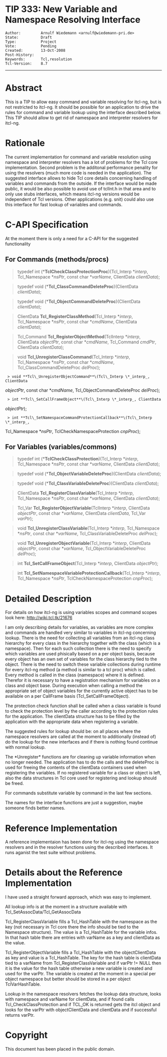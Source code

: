 # TIP 333: New Variable and Namespace Resolving Interface
	Author:         Arnulf Wiedemann <arnulf@wiedemann-pri.de>
	State:          Draft
	Type:           Project
	Vote:           Pending
	Created:        13-Oct-2008
	Post-History:   
	Keywords:       Tcl,resolution
	Tcl-Version:    8.7
-----

# Abstract

This is a TIP to allow easy command and variable resolving for itcl-ng, but is
not restricted to itcl-ng. It should be possible for an application to drive
the rules for command and variable lookup using the interface described
below. This TIP should allow to get rid of namespace and interpreter resolvers
for itcl-ng.

# Rationale

The current implementation for command and variable resolution using namespace
and interpreter resolvers has a lot of problems for the Tcl core
implementation. Second problem is the additonal performance penality for using
the resolvers \(much more code is needed in the application\). The suggested
interface allows to hide Tcl core details concerning handling of variables and
commands from the outside. If the interface would be made public, it would be
also possible to avoid use of tclInt.h in that area and to only use stubs
interfaces, which means itcl-ng versions would be independent of Tcl versions.
Other applications \(e.g. snit\) could also use this interface for fast lookup
of variables and commands.

# C-API Specification

At the moment there is only a need for a C-API for the suggested functionality

## For Commands \(methods/procs\)

 > typedef int \(\***TclCheckClassProtectionProc**\)\(Tcl\_Interp \*_interp_,
   Tcl\_Namespace \*_nsPtr_, const char \*_varName_, ClientData
   _clientData_\);

 > typedef void \(\***Tcl\_ClassCommandDeleteProc**\)\(ClientData
   _clientData_\);

 > typedef void \(\***Tcl\_ObjectCommandDeleteProc**\)\(ClientData
   _clientData_\);

 > ClientData **Tcl\_RegisterClassMethod**\(Tcl\_Interp \*_interp_,
   Tcl\_Namespace \*_nsPtr_, const char \*_cmdName_, ClientData
   _clientData_\);

 > Tcl\_Command **Tcl\_RegisterObjectMethod**\(TclInterp \*_interp_,
   ClientData _objectPtr_, const char \*_cmdName_, Tcl\_Command _cmdPtr_,
   ClientData _clientData_\);

 > void **Tcl\_UnregisterClassCommand**\(Tcl\_Interp \*_interp_, Tcl\_Namespace
   *_nsPtr_, const char \*_cmdName_, Tcl\_ClassCommandDeleteProc
   _delProc_\);

	 > void **Tcl\_UnregisterObjectCommand**\(Tcl\_Interp \*_interp_, ClientData
   _objectPtr_, const char \*_cmdName_, Tcl\_ObjectCommandDeleteProc
   _delProc_\);

	 > int **Tcl\_SetCallFrameObject**\(Tcl\_Interp \*_interp_, ClientData
   _objectPtr_\);

	 > int **Tcl\_SetNamespaceCommandProtectionCallback**\(Tcl\_Interp \*_interp_,
   Tcl\_Namespace \*_nsPtr_, TclCheckNamespaceProtection _cnpProc_\);

## For Variables \(variables/commons\)

 > typedef int \(\***TclCheckClassProtection**\)\(Tcl\_Interp \*_interp_,
   Tcl\_Namespace \*_nsPtr_, const char \*_varName_, ClientData
   _clientData_\);

 > typedef void \(\***Tcl\_ObjectVariableDeleteProc**\)\(ClientData
   _clientData_\);

 > typedef void \(\***Tcl\_ClassVariableDeleteProc**\)\(ClientData
   _clientData_\);

 > ClientData **Tcl\_RegisterClassVariable**\(Tcl\_Interp \*_interp_,
   Tcl\_Namespace \*_nsPtr_, const char \*_varName_, ClientData
   _clientData_\);

 > Tcl\_Var **Tcl\_RegisterObjectVariable**\(TclInterp \*_interp_, ClientData
   _objectPtr_, const char \*_varName_, ClientData _clientData_, Tcl\_Var
   _varPtr_\);

 > void **Tcl\_UnregisterClassVariable**\(Tcl\_Interp \*_interp_,
   Tcl\_Namespace \*_nsPtr_, const char \*_varName_,
   Tcl\_ClassVariableDeleteProc _delProc_\);

 > void **Tcl\_UnregisterObjectVariable**\(Tcl\_Interp \*_interp_, ClientData
   _objectPtr_, const char \*_varName_, Tcl\_ObjectVariableDeleteProc
   _delProc_\);

 > int **Tcl\_SetCallFrameObject**\(Tcl\_Interp \*_interp_, ClientData
   _objectPtr_\);

 > int **Tcl\_SetNamespaceVariableProtectionCallback**\(Tcl\_Interp
   *_interp_, Tcl\_Namespace \*_nsPtr_, TclCheckNamespaceProtection
   _cnpProc_\);

# Detailed Description

For details on how itcl-ng is using variables scopes and command scopes look
here: <http://wiki.tcl.tk/21676>

I am only describing details for variables, as variables are more complex and
commands are handled very similar to variables in itcl-ng concerning lookup.
There is the need for collecting all variables from an itcl-ng class hierarchy
for every class in the hierarchy together with the class \(which is a
namespace\). Then for each such collection there is the need to specify which
variables are used phisically based on a per object basis, because every
object has an own set of variables for the class hierarchy tied to the object.
There is the need to switch these variable collections during runtime for
every itcl-ng method \(a method is similar to a tcl proc\) which is called.
Every method is called in the class \(namespace\) where it is defined. Therefor
it is necessary to have a registration mechanism for variables on a class and
object base. During execution when calling a method the appropriate set of
object variables for the currently active object has to be available on a per
CallFrame basis \(Tcl\_SetCallFrameObject\).

The protection check function shall be called when a class variable is found
to check the protection level by the caller according to the protection rules
for the application. The clientData structure has to be filled by the
application with the appropriate data when registering a variable.

The suggested rules for lookup should be: on all places where the namespace
resolvers are called at the moment to additionally \(instead of\) do the lookup
for the new interfaces and if there is nothing found continue with normal
lookup.

The \*Unregister\* functions are for cleaning up variable information when no
longer needed. The application has to do the calls and the deleteProc is used
for freeing the contents of the clientData containers used when registering
the variables. If no registered variable for a class or object is left, also
the data structures in Tcl core used for registering and lookup should be
freed.

For commands substitute variable by command in the last few sections.

The names for the interface functions are just a suggestion, maybe someone
finds better names.

# Reference Implementation

A reference implementaion has been done for itcl-ng using the namespace
resolvers and in the resolver functions using the described interfaces. It
runs aganist the test suite without problems.

# Details about the Reference Implementation

I have used a straight forward approach, which was easy to implement.

All lookup info is at the moment in a structure available with Tcl\_SetAssocData/Tcl\_GetAssocData

Tcl\_RegisterClassVariable fills a Tcl\_HashTable with the namespace as the key \(not necessary in Tcl core there the info should be tied to the Namespace structure\). The value is a Tcl\_HashTable for the variable infos. In that hash table there are entries with varName as a key and clientData as the value.

Tcl\_RegisterObjectVariable fills a Tcl\_HashTable with the objectClientData as key and value is a Tcl\_HashTable. The key for the hash table is clientData tied to a varName from Tcl\_RegisterClassVariable and if varPtr != NULL then it is the value for the hash table otherwise a new variable is created and used for the varPtr. The variable is created at the moment in a special per object namespace but better should be stored in a per object TclVarHashTable.

Lookup in the namespace resolvers fetches the lookup data structure, looks with namespace and varName for clientData, and if found calls Tcl\_CheckClassProtection and if TCL\_OK is returned gets the itcl object and looks for the varPtr with objectClientData and clientData and if successful returns varPtr.

# Copyright

This document has been placed in the public domain.

